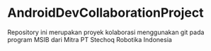 # AndroidDevCollaborationProject
Repository ini merupakan proyek kolaborasi menggunakan git pada program MSIB dari Mitra PT Stechoq Robotika Indonesia
